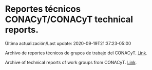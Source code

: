# Reportes técnicos CONACyT/CONACyT technical reports.

Última actualización/Last update: 2020-09-19T21:37:23-05:00

Archivo de reportes técnicos de grupos de trabajo del CONACyT. [Link](https://coronavirus.conacyt.mx/productos/index.html).

Archive of technical reports of work groups from CONACyT. [Link](https://coronavirus.conacyt.mx/productos/index.html).
